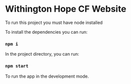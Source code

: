 # Withington Hope CF Website

To run this project you must have node installed

To install the dependencies you can run:

### `npm i`

In the project directory, you can run:

### `npm start`

To run the app in the development mode.
